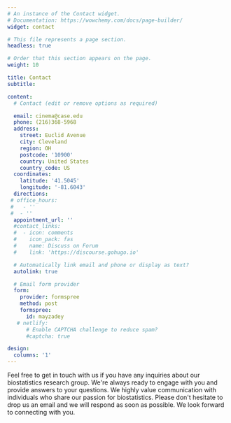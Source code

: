 ```yaml
---
# An instance of the Contact widget.
# Documentation: https://wowchemy.com/docs/page-builder/
widget: contact

# This file represents a page section.
headless: true

# Order that this section appears on the page.
weight: 10

title: Contact
subtitle:

content:
  # Contact (edit or remove options as required)

  email: cinema@case.edu
  phone: (216)368-5968
  address:
    street: Euclid Avenue
    city: Cleveland
    region: OH
    postcode: '10900'
    country: United States
    country_code: US
  coordinates:
    latitude: '41.5045'
    longitude: '-81.6043'
  directions: 
 # office_hours:
 #   - ''
 #  - ''
  appointment_url: ''
  #contact_links:
  #  - icon: comments
  #    icon_pack: fas
  #    name: Discuss on Forum
  #    link: 'https://discourse.gohugo.io'

  # Automatically link email and phone or display as text?
  autolink: true

  # Email form provider
  form:
    provider: formspree
    method: post
    formspree:
      id: mayzadey
   # netlify:
      # Enable CAPTCHA challenge to reduce spam?
      #captcha: true

design:
  columns: '1'
---
```


Feel free to get in touch with us if you have any inquiries about our biostatistics research group. We're always ready to engage with you and provide answers to your questions. We highly value communication with individuals who share our passion for biostatistics. Please don't hesitate to drop us an email and we will respond as soon as possible. We look forward to connecting with you.
